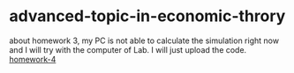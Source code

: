 advanced-topic-in-economic-throry
=================================
about homework 3, my PC is not able to calculate the simulation right now and I will try with the computer of Lab. I will just upload the code. 
[homework-4](http://nbviewer.ipython.org/github/vincentzhangqian/advanced-topic-in-economic-throry/blob/master/homework-4.ipynb)
